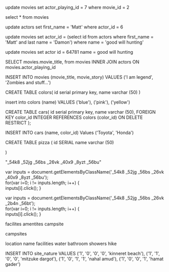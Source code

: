 update movies set actor_playing_id = 7 where movie_id = 2

select * from movies

update actors set first_name = 'Matt' where actor_id = 6

update movies
set actor_id = (select id from actors where first_name = 'Matt' and last name = 'Damon')
where name = 'good will hunting'

update movies
set actor id = 64781
name = good will hunting

SELECT movies.movie_title,
from movies INNER JOIN actors
ON movies.actor_playing_id


INSERT INTO movies (movie_title, movie_story)
VALUES ('I am legend', 'Zombies and stuff...')

CREATE TABLE colors(
  id serial primary key,
  name varchar (50)
  )

insert into colors (name) VALUES ('blue'), ('pink'), ('yellow')



CREATE TABLE cars(
  id serial primary key,
  name varchar (50),
  FOREIGN KEY color_id INTEGER REFERENCES colors (color_id) ON DELETE RESTRICT
  );




INSERT INTO cars (name, color_id)
Values ('Toyota', 'Honda')

CREATE TABLE pizza (
  id SERIAL
  name varchar (50)

  )

  "_54k8 _52jg _56bs _26vk _40x9 _8yzt _56bu"


  var inputs = document.getElementsByClassName('_54k8 _52jg _56bs _26vk _40x9 _8yzt _56bu');   
for(var i=0; i != inputs.length; i++) {   
inputs[i].click();
}




var inputs = document.getElementsByClassName('_54k8 _52jg _56bs _26vk _2b4n _56bt');   
for(var i=0; i != inputs.length; i++) {   
inputs[i].click(); 
}








facilites
amentites
campsite

campsites

location
name
facilities
water
bathroom
showers
hike



INSERT INTO site_nature
VALUES
('1', '0', '0', '0', 'kinneret beach'),
('1', '1', '0', '0', 'mitzuke dargot'),
('1', '0', '1', '1', 'nahal amud'),
('1', '0', '0', '1', 'hamat gader')
